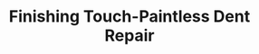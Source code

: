---
title: "Finishing Touch-Paintless Dent Repair"
url: /topeka/finishing-touch-paintless-dent-repair/
shop: car repair
---